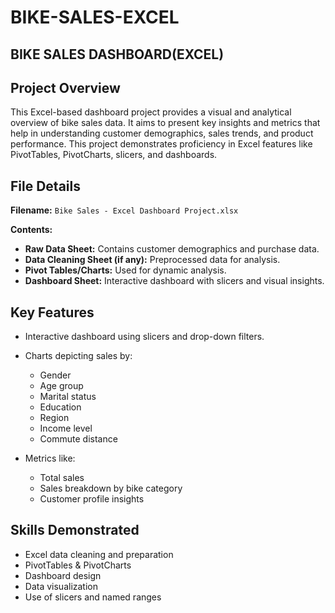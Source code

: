 # BIKE-SALES-EXCEL

## BIKE SALES DASHBOARD(EXCEL)

## Project Overview

This Excel-based dashboard project provides a visual and analytical overview of bike sales data. It aims to present key insights and metrics that help in understanding customer demographics, sales trends, and product performance. This project demonstrates proficiency in Excel features like PivotTables, PivotCharts, slicers, and dashboards.

## File Details

**Filename:** `Bike Sales - Excel Dashboard Project.xlsx`

**Contents:**

* **Raw Data Sheet:** Contains customer demographics and purchase data.
* **Data Cleaning Sheet (if any):** Preprocessed data for analysis.
* **Pivot Tables/Charts:** Used for dynamic analysis.
* **Dashboard Sheet:** Interactive dashboard with slicers and visual insights.

## Key Features

* Interactive dashboard using slicers and drop-down filters.
* Charts depicting sales by:

  * Gender
  * Age group
  * Marital status
  * Education
  * Region
  * Income level
  * Commute distance
* Metrics like:

  * Total sales
  * Sales breakdown by bike category
  * Customer profile insights

## Skills Demonstrated

* Excel data cleaning and preparation
* PivotTables & PivotCharts
* Dashboard design
* Data visualization
* Use of slicers and named ranges

